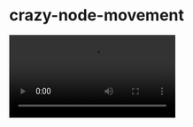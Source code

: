 

# crazy-node-movement


![video](https://user-images.githubusercontent.com/7189118/113417314-6bb71b00-93c3-11eb-876c-6f7e392cff05.mp4)
